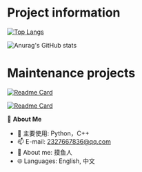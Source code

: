 # Project information
[![Top Langs](https://github-readme-stats.vercel.app/api/top-langs/?username=fallingmeteorite&theme=dark)](https://github.com/anuraghazra/github-readme-stats)

![Anurag's GitHub stats](https://github-readme-stats.vercel.app/api?username=fallingmeteorite&show_icons=true&theme=dark)

# Maintenance projects
[![Readme Card](https://github-readme-stats.vercel.app/api/pin/?username=fallingmeteorite&repo=Wraith_Toolbox&theme=dark)](https://github.com/anuraghazra/github-readme-stats)

[![Readme Card](https://github-readme-stats.vercel.app/api/pin/?username=fallingmeteorite&repo=Launcher&theme=dark)](https://github.com/anuraghazra/github-readme-stats)

🍓 **About Me**

- 🔭 主要使用: Python，C++
- 📫 E-mail: 2327667836@qq.com
- 👯 About me: 摸鱼人
- 🌐 Languages: English, 中文







